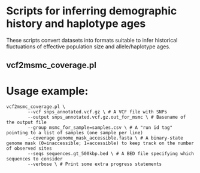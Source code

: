# Scripts for inferring demographic history and haplotype ages

These scripts convert datasets into formats suitable to infer historical fluctuations of effective population size and allele/haplotype ages.

## vcf2msmc_coverage.pl

# Usage example:

    vcf2msmc_coverage.pl \
            --vcf snps_annotated.vcf.gz \ # A VCF file with SNPs
            --output snps_annotated.vcf.gz.out_for_msmc \ # Basename of the output file
            --group msmc_for_sample=samples.csv \ # A "run id tag" pointing to a list of samples (one sample per line)
            --coverage genome_mask_accessible.fasta \ # A binary-state genome mask (0=inaccessible; 1=accessible) to keep track on the number of observed sites
            --seqs sequences.gt_500kbp.bed \ # A BED file specifying which sequences to consider
            --verbose \ # Print some extra progress statements
          
 
